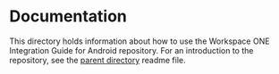 # Documentation
This directory holds information about how to use the Workspace ONE Integration
Guide for Android repository. For an introduction to the repository, see the
[parent directory](..) readme file.

